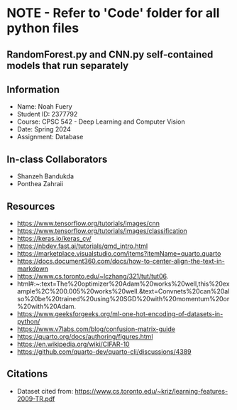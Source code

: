 # NOTE - Refer to 'Code' folder for all python files
## RandomForest.py and CNN.py self-contained models that run separately

## Information

* Name: Noah Fuery
* Student ID: 2377792
* Course: CPSC 542 - Deep Learning and Computer Vision
* Date: Spring 2024
* Assignment: Database

## In-class Collaborators

* Shanzeh Bandukda
* Ponthea Zahraii

## Resources

* https://www.tensorflow.org/tutorials/images/cnn
* https://www.tensorflow.org/tutorials/images/classification
* https://keras.io/keras_cv/
* https://nbdev.fast.ai/tutorials/qmd_intro.html
* https://marketplace.visualstudio.com/items?itemName=quarto.quarto
* https://docs.document360.com/docs/how-to-center-align-the-text-in-markdown
* https://www.cs.toronto.edu/~lczhang/321/tut/tut06.
* html#:~:text=The%20optimizer%20Adam%20works%20well,this%20example%2C%200.005%20works%20well.&text=Convnets%20can%20also%20be%20trained%20using%20SGD%20with%20momentum%20or%20with%20Adam.
* https://www.geeksforgeeks.org/ml-one-hot-encoding-of-datasets-in-python/
* https://www.v7labs.com/blog/confusion-matrix-guide
* https://quarto.org/docs/authoring/figures.html
* https://en.wikipedia.org/wiki/CIFAR-10
* https://github.com/quarto-dev/quarto-cli/discussions/4389

## Citations

* Dataset cited from: https://www.cs.toronto.edu/~kriz/learning-features-2009-TR.pdf